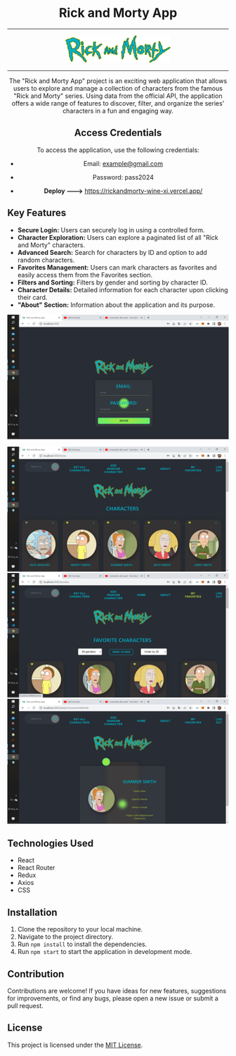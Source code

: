 


<div align="center">

# Rick and Morty App
---
![favorite](/public/Logo2.png)

---
The "Rick and Morty App" project is an exciting web application that allows users to explore and manage a collection of characters from the famous "Rick and Morty" series. Using data from the official API, the application offers a wide range of features to discover, filter, and organize the series' characters in a fun and engaging way.
<!-- ![Rick and Morty App](/rickandmorty-front/public/Logo2.png) -->
<!-- 
![Login](src/imagelogin.png)
![Home](src/imagehome.png) -->

<!-- ![detail](src/imagedetail.png) -->

## Access Credentials

To access the application, use the following credentials:

- Email: example@gmail.com
- Password: pass2024

- **Deploy --->** https://rickandmorty-wine-xi.vercel.app/ 

</div>

## Key Features

- **Secure Login:** Users can securely log in using a controlled form.
- **Character Exploration:** Users can explore a paginated list of all "Rick and Morty" characters.
- **Advanced Search:** Search for characters by ID and option to add random characters.
- **Favorites Management:** Users can mark characters as favorites and easily access them from the Favorites section.
- **Filters and Sorting:** Filters by gender and sorting by character ID.
- **Character Details:** Detailed information for each character upon clicking their card.
- **"About" Section:** Information about the application and its purpose.

![Secure Login:](src/imagelogin.png)
<br/>

![Character Exploration:](src/imagehome.png)
<br/>
![Favorite section:](/src/imagefavorite.png)
<br/>
![Detail Page](/src/imagedetail.png)





## Technologies Used

- React
- React Router
- Redux
- Axios
- CSS



## Installation

1. Clone the repository to your local machine.
2. Navigate to the project directory.
3. Run `npm install` to install the dependencies.
4. Run `npm start` to start the application in development mode.

## Contribution

Contributions are welcome! If you have ideas for new features, suggestions for improvements, or find any bugs, please open a new issue or submit a pull request.

## License

This project is licensed under the [MIT License](https://opensource.org/licenses/MIT).
